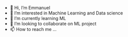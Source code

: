 - 👋 Hi, I’m Emmanuel
- 👀 I’m interested in Machine Learning and Data science
- 🌱 I’m currently learning ML
- 💞️ I’m looking to collaborate on ML project
- 📫 How to reach me ...

<!---
harkimmzy/harkimmzy is a ✨ special ✨ repository because its `README.md` (this file) appears on your GitHub profile.
You can click the Preview link to take a look at your changes.
--->
